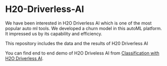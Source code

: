 # H20-Driverless-AI

We have been interested in H2O Driverless AI which is one of the most popular auto ml tools. We developed a churn model in this autoML platform. 
It impressed us by its capability and efficiency. 

This repository includes the data and the results of H20 Driverless AI

You can find end to end demo of H2O Driveless AI from [Classification with H2O Driverless AI](https://medium.com/hypatai/classification-with-h2o-driverless-ai-c94f82184a33).

